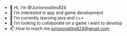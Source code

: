 - 👋 Hi, I’m @Juniorovalles824
- 👀 I’m interested in app and game development
- 🌱 I’m currently learning java and c++
- 💞️ I’m looking to collaborate on a game i want to develop
- 📫 How to reach me juniorovalles824@gmail.com

<!---
Juniorovalles824/Juniorovalles824 is a ✨ special ✨ repository because its `README.md` (this file) appears on your GitHub profile.
You can click the Preview link to take a look at your changes.
--->
